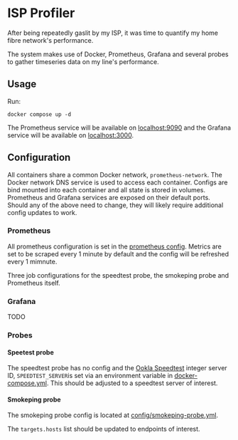 # ISP Profiler

After being repeatedly gaslit by my ISP, it was time to quantify my home fibre
network's performance.

The system makes use of Docker, Prometheus, Grafana and several probes to gather
timeseries data on my line's performance.

## Usage

Run:

```
docker compose up -d
```

The Prometheus service will be available on [localhost:9090](http://localhost:9090)
and the Grafana service will be available on [localhost:3000](http://localhost:3000).

## Configuration

All containers share a common Docker network, `prometheus-network`.
The Docker network DNS service is used to access each container.
Configs are bind mounted into each container and all state is stored in volumes.
Prometheus and Grafana services are exposed on their default ports.
Should any of the above need to change, they will likely require additional config updates to work.

### Prometheus

All prometheus configuration is set in the [prometheus config](./config/prometheus.yml).
Metrics are set to be scraped every 1 minute by default and the config will be refreshed every 1 mimnute.

Three job configurations for the speedtest probe, the smokeping probe and Prometheus itself.

### Grafana

TODO

### Probes

#### Speetest probe

The speedtest probe has no config and the [Ookla Speedtest](speedtest.net/) integer
server ID, `SPEEDTEST_SERVER`is set via an environment variable in
[docker-compose.yml](./docker-compose.yml). This should be adjusted to a speedtest server of interest.

#### Smokeping probe

The smokeping probe config is located at [config/smokeping-probe.yml](./config/smokeping-probe.yml).

The `targets.hosts` list should be updated to endpoints of interest.
